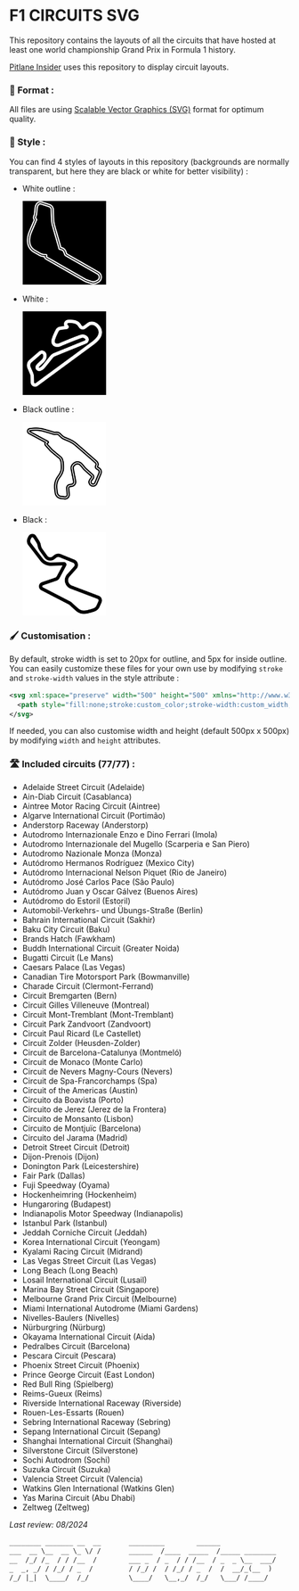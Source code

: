# F1 CIRCUITS SVG

This repository contains the layouts of all the circuits that have hosted at least one world championship Grand Prix in Formula 1 history.

[Pitlane Insider](https://pitlaneinsider.fr/) uses this repository to display circuit layouts.

### 💽 Format :

All files are using [Scalable Vector Graphics (SVG)](https://simple.wikipedia.org/wiki/Scalable_Vector_Graphics) format for optimum quality.

### 🎨 Style :

You can find 4 styles of layouts in this repository (backgrounds are normally transparent, but here they are black or white for better visibility) :
- White outline :
  
  <img src="readme/monza.svg" alt="Monza" width="150" height="150">
  
- White :
  
  <img src="readme/estoril.svg" alt="Estoril" width="150" height="150">
  
- Black outline :
  
  <img src="readme/spa-francorchamps.svg" alt="Spa" width="150" height="150">
  
- Black :
  
  <img src="readme/kyalami.svg" alt="Kyalami" width="150" height="150">

### 🖌️ Customisation :

By default, stroke width is set to 20px for outline, and 5px for inside outline. You can easily customize these files for your own use by modifying `stroke` and `stroke-width` values in the style attribute :

```svg
<svg xml:space="preserve" width="500" height="500" xmlns="http://www.w3.org/2000/svg">
  <path style="fill:none;stroke:custom_color;stroke-width:custom_width;stroke-dasharray:none;stroke-opacity:1;stroke-linejoin:round" d="M363.613 403.265c-71.774.087-143.644.586..."/>
</svg>
```

If needed, you can also customise width and height (default 500px x 500px) by modifying `width` and `height` attributes.

### 🛣️ Included circuits (77/77) :

- Adelaide Street Circuit (Adelaide)
- Ain-Diab Circuit (Casablanca)
- Aintree Motor Racing Circuit (Aintree)
- Algarve International Circuit (Portimão)
- Anderstorp Raceway (Anderstorp)
- Autodromo Internazionale Enzo e Dino Ferrari (Imola)
- Autodromo Internazionale del Mugello (Scarperia e San Piero)
- Autodromo Nazionale Monza (Monza)
- Autódromo Hermanos Rodríguez (Mexico City)
- Autódromo Internacional Nelson Piquet (Rio de Janeiro)
- Autódromo José Carlos Pace (São Paulo)
- Autódromo Juan y Oscar Gálvez (Buenos Aires)
- Autódromo do Estoril (Estoril)
- Automobil-Verkehrs- und Übungs-Straße (Berlin)
- Bahrain International Circuit (Sakhir)
- Baku City Circuit (Baku)
- Brands Hatch (Fawkham)
- Buddh International Circuit (Greater Noida)
- Bugatti Circuit (Le Mans)
- Caesars Palace (Las Vegas)
- Canadian Tire Motorsport Park (Bowmanville)
- Charade Circuit (Clermont-Ferrand)
- Circuit Bremgarten (Bern)
- Circuit Gilles Villeneuve (Montreal)
- Circuit Mont-Tremblant (Mont-Tremblant)
- Circuit Park Zandvoort (Zandvoort)
- Circuit Paul Ricard (Le Castellet)
- Circuit Zolder (Heusden-Zolder)
- Circuit de Barcelona-Catalunya (Montmeló)
- Circuit de Monaco (Monte Carlo)
- Circuit de Nevers Magny-Cours (Nevers)
- Circuit de Spa-Francorchamps (Spa)
- Circuit of the Americas (Austin)
- Circuito da Boavista (Porto)
- Circuito de Jerez (Jerez de la Frontera)
- Circuito de Monsanto (Lisbon)
- Circuito de Montjuïc (Barcelona)
- Circuito del Jarama (Madrid)
- Detroit Street Circuit (Detroit)
- Dijon-Prenois (Dijon)
- Donington Park (Leicestershire)
- Fair Park (Dallas)
- Fuji Speedway (Oyama)
- Hockenheimring (Hockenheim)
- Hungaroring (Budapest)
- Indianapolis Motor Speedway (Indianapolis)
- Istanbul Park (Istanbul)
- Jeddah Corniche Circuit (Jeddah)
- Korea International Circuit (Yeongam)
- Kyalami Racing Circuit (Midrand)
- Las Vegas Street Circuit (Las Vegas)
- Long Beach (Long Beach)
- Losail International Circuit (Lusail)
- Marina Bay Street Circuit (Singapore)
- Melbourne Grand Prix Circuit (Melbourne)
- Miami International Autodrome (Miami Gardens)
- Nivelles-Baulers (Nivelles)
- Nürburgring (Nürburg)
- Okayama International Circuit (Aida)
- Pedralbes Circuit (Barcelona)
- Pescara Circuit (Pescara)
- Phoenix Street Circuit (Phoenix)
- Prince George Circuit (East London)
- Red Bull Ring (Spielberg)
- Reims-Gueux (Reims)
- Riverside International Raceway (Riverside)
- Rouen-Les-Essarts (Rouen)
- Sebring International Raceway (Sebring)
- Sepang International Circuit (Sepang)
- Shanghai International Circuit (Shanghai)
- Silverstone Circuit (Silverstone)
- Sochi Autodrom (Sochi)
- Suzuka Circuit (Suzuka)
- Valencia Street Circuit (Valencia)
- Watkins Glen International (Watkins Glen)
- Yas Marina Circuit (Abu Dhabi)
- Zeltweg (Zeltweg)

*Last review: 08/2024*

```
________ _______ __  __       _________        ______            
___  __ \__  __ \_ \/ /       ______  /____  _____  /_____ ________
__  /_/ /_  / / /__  /        ___ _  / _  / / /__  / _  _ \__  ___/
_  _, _/ / /_/ / _  /         / /_/ /  / /_/ / _  /  /  __/_(__  ) 
/_/ |_|  \____/  /_/          \____/   \__,_/  /_/   \___/ /____/  

```

